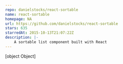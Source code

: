 ```yaml
---
repo: danielstocks/react-sortable
name: react-sortable
homepage: NA
url: https://github.com/danielstocks/react-sortable
stars: 635
starredAt: 2015-10-13T21:07:22Z
description: |-
    A sortable list component built with React
---
```


[object Object]
